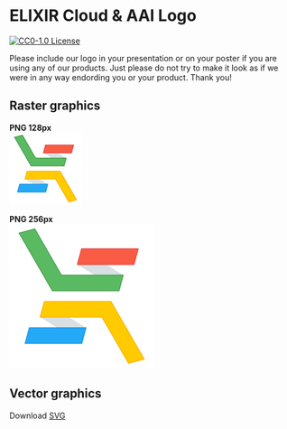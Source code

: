 # ELIXIR Cloud & AAI Logo

[![CC0-1.0 License](https://img.shields.io/badge/License-CC0%201.0-orange.svg)](http://creativecommons.org/publicdomain/zero/1.0/)

Please include our logo in your presentation or on your poster if you are using
any of our products. Just please do not try to make it look as if we were in
any way endording you or your product. Thank you!

## Raster graphics

**PNG 128px**  
![logo.128px.png](logo.128px.png)

**PNG 256px**  
![logo.256px.png](logo.256px.png)

## Vector graphics

Download [SVG](logo.svg)
